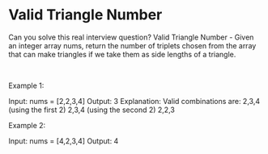 # Valid Triangle Number

Can you solve this real interview question? Valid Triangle Number - Given an integer array nums, return the number of triplets chosen from the array that can make triangles if we take them as side lengths of a triangle.

 

Example 1:


Input: nums = [2,2,3,4]
Output: 3
Explanation: Valid combinations are: 
2,3,4 (using the first 2)
2,3,4 (using the second 2)
2,2,3


Example 2:


Input: nums = [4,2,3,4]
Output: 4